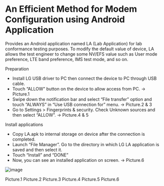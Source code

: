 # An Efficient Method for Modem Configuration using Android Application

Provides an Android application named LA (Lab Application) for lab conformance testing purposes. To modify the default value of device, LA allows the test engineer to change some NV/EFS value such as User mode preference, LTE band preference, IMS test mode, and so on. 

Preparation
- Install LG USB driver to PC then connect the device to PC through USB cable.
- Touch “ALLOW” button on the device to allow access from PC. → Picture.1
- Swipe down the notification bar and select “File transfer” option and touch “ALWAYS” in “Use USB connection for” menu. → Picture.2 & 3
- Go to Settings > Fingerprints & security. Check Unknown sources and then select “ALLOW”. → Picture.4 & 5

Install applications
- Copy LA.apk to internal storage on device after the connection is completed.
- Launch “File Manager”. Go to the directory in which LG LA application is saved and then select it. 
- Touch “Install” and “DONE”
- Now, you can see an installed application on screen. → Picture.6

![image](https://user-images.githubusercontent.com/77954837/114788536-98eccb80-9dbc-11eb-8434-a85916ea7c21.png)

Picture.1                      Picture.2                      Picture.3                      Picture.4                      Picture.5                      Picture.6



